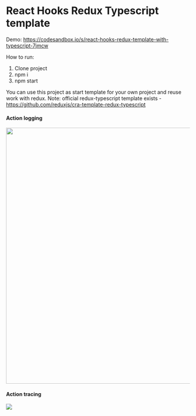 # React Hooks Redux Typescript template
Demo: https://codesandbox.io/s/react-hooks-redux-template-with-typescript-7jmcw

How to run:
1. Clone project
2. npm i
3. npm start

You can use this project as start template for your own project and reuse work with redux.
Note: official redux-typescript template exists - https://github.com/reduxjs/cra-template-redux-typescript

#### Action logging
<img src='https://i.ibb.co/41vRj9V/screenshot-382.png' width='700'/>

#### Action tracing
<img src='https://i.ibb.co/wp48bn4/screenshot-383.png'/>
